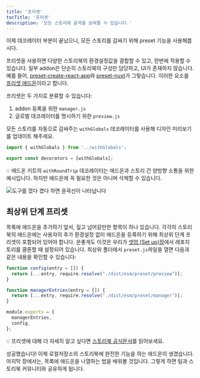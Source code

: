 ```yaml
---
title: '프리셋'
tocTitle: '프리셋'
description: '모든 스토리에 윤곽을 보여줄 수 있습니다.'
---
```


이제 데코레이터 부분이 끝났으니, 모든 스토리를 감싸기 위해 preset 기능을 사용해봅시다. 

프리셋을 사용하면 다양한 스토리북의 환경설정값을 결합할 수 있고, 한번에 적용할 수 있습니다. 일부 addon은 단순히 스토리북의 구성만 담당하고, UI가 존재하지 않습니다. 예를 들어, <a href="https://www.npmjs.com/package/@storybook/preset-create-react-app">preset-create-react-app</a>와 <a href="https://www.npmjs.com/package/storybook-preset-nuxt">preset-nuxt</a>가 그렇습니다. 이러한 요소를 <a href="https://storybook.js.org/docs/react/addons/writing-presets">프리셋 애드온</a>이라고 합니다.

프리셋은 두 가지로 분류할 수 있습니다:

1. addon 등록을 위한 `manager.js` 
2. 글로벌 데코레이터를 명시하기 위한 `preview.js`

모든 스토리를 자동으로 감싸주는 `withGlobals` 데코레이터를 사용해 디자인 미리보기를 업데이트 해주세요.

```js:title=src/preset/preview.js
import { withGlobals } from '../withGlobals';

export const decorators = [withGlobals];
```

<div class="aside">💡 애드온 키트의 <code>withRoundTrip</code> 데코레이터는 애드온과 스토리 간 양방향 소통을 위한 예시입니다. 하지만 애드온에 꼭 필요한 것은 아니며 삭제할 수 있습니다.</div>

![도구를 껐다 켰다 하면 윤곽선이 나타납니다](../../images/toggle.gif)

## 최상위 단계 프리셋

목록에 애드온을 추가하기 앞서, 짚고 넘어갈만한 항목이 하나 있습니다. 각각의 스토리북의 애드온에는 사용자의 추가 환경설정 없이 애드온을 등록하기 위해 최상위 단계 프리셋이 포함되어 있어야 합니다. 운좋게도 이것은 우리가 [셋업 (Set up)장](/create-an-addon/react/en/getting-started/)에서 레포지토리를 클론할 때 설정되어 있습니다. 최상위 폴더에서 `preset.js`파일을 열면 다음과 같은 내용을 확인할 수 있습니다:

```js:title=preview.js
function config(entry = []) {
  return [...entry, require.resolve("./dist/esm/preset/preview")];
}

function managerEntries(entry = []) {
  return [...entry, require.resolve("./dist/esm/preset/manager")];
}

module.exports = {
  managerEntries,
  config,
};
```

<div class="aside">
 💡 프리셋에 대해 더 자세히 알고 싶다면 <a href="https://storybook.js.org/docs/react/addons/writing-presets#manager-entries">스토리북 공식문서</a>를 읽어보세요.
</div>

성공했습니다! 이제 로컬저장소의 스토리북에 완전한 기능을 하는 애드온이 생겼습니다. 마지막 장에서는, 목록에 애드온을 나열하는 법을 배워볼 것입니다. 그렇게 하면 팀과 스토리북 커뮤니티와 공유하게 됩니다.